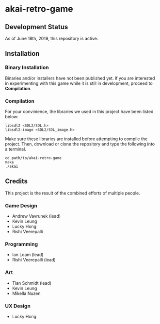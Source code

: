 # akai-retro-game

## Development Status

As of June 18th, 2019, this repository is active.

## Installation

### Binary Installation

Binaries and/or installers have not been published yet. If you are interested in experimenting with this game while it is still in development, proceed to **Compilation**.

### Compilation

For your convinience, the libraries we used in this project have been listed below:

`libsdl2 <SDL2/SDL.h>`  
`libsdl2-image <SDL2/SDL_image.h>`

Make sure these libraries are installed before attempting to compile the project. Then, download or clone the repository and type the following into a terminal.

```
cd path/to/akai-retro-game
make
./akai
```

## Credits

This project is the result of the combined efforts of multiple people.

### Game Design

- Andrew Vavrunek (lead)
- Kevin Leung
- Lucky Hong
- Rishi Veerepalli

### Programming

- Ian Loam (lead)
- Rishi Veerepalli (lead)

### Art

- Tian Schmidt (lead)
- Kevin Leung
- Mikella Nuzen

### UX Design

- Lucky Hong